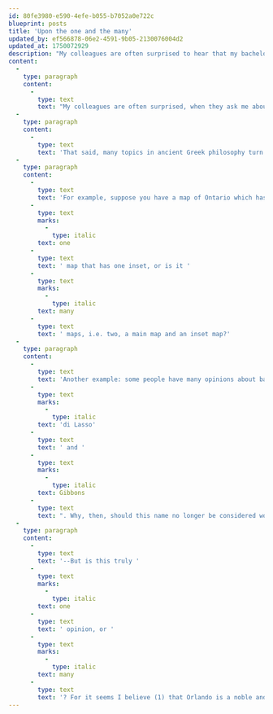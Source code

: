 ```yaml
---
id: 80fe3980-e590-4efe-b055-b7052a0e722c
blueprint: posts
title: 'Upon the one and the many'
updated_by: ef566878-06e2-4591-9b05-2130076004d2
updated_at: 1750072929
description: "My colleagues are often surprised to hear that my bachelor's degree is not in geography, but in ancient philosophy. That said, many topics in ancient Greek philosophy turn out to be highly relevant in my professional life--not least of which is the One and the Many."
content:
  -
    type: paragraph
    content:
      -
        type: text
        text: "My colleagues are often surprised, when they ask me about my background, to hear that my bachelor's degree is not in, say, geography, or anything else that yields the most remote connection to my current line of work,--but in classics--or, as I usually put it, ancient philosophy (so as not to give the impression that I know anything about, for example, ancient Roman history)."
  -
    type: paragraph
    content:
      -
        type: text
        text: 'That said, many topics in ancient Greek philosophy turn out to be highly relevant in my professional life--not least of which is the One and the Many. For it often happens, as Plato understood well, that what appear to us as many things turn out to be one--and what we perceive as one thing falls apart, upon examination, into many.'
  -
    type: paragraph
    content:
      -
        type: text
        text: 'For example, suppose you have a map of Ontario which has an inset map enlarging the densely populated southern tip of the province: Is this '
      -
        type: text
        marks:
          -
            type: italic
        text: one
      -
        type: text
        text: ' map that has one inset, or is it '
      -
        type: text
        marks:
          -
            type: italic
        text: many
      -
        type: text
        text: ' maps, i.e. two, a main map and an inset map?'
  -
    type: paragraph
    content:
      -
        type: text
        text: 'Another example: some people have many opinions about baby names; I, however, only have one, and it is this: there should be more babies named Orlando. Observe: the name Orlando is borne by two of the greatest composers in the history of the world--Messrs. '
      -
        type: text
        marks:
          -
            type: italic
        text: 'di Lasso'
      -
        type: text
        text: ' and '
      -
        type: text
        marks:
          -
            type: italic
        text: Gibbons
      -
        type: text
        text: ". Why, then, should this name no longer be considered worthy of the children of this generation, whose culture is so indebted to those geniuses' efforts?"
  -
    type: paragraph
    content:
      -
        type: text
        text: '--But is this truly '
      -
        type: text
        marks:
          -
            type: italic
        text: one
      -
        type: text
        text: ' opinion, or '
      -
        type: text
        marks:
          -
            type: italic
        text: many
      -
        type: text
        text: '? For it seems I believe (1) that Orlando is a noble and excellent name, (1a) for which the evidence is that it belongs to two so excellent and noble composers, yet (2) very few babies are now named Orlando, and (3) this is unjust. What would Plato say about that?'
---
```

